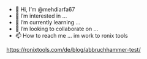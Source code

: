 - 👋 Hi, I’m @mehdiarfa67
- 👀 I’m interested in ...
- 🌱 I’m currently learning ...
- 💞️ I’m looking to collaborate on ...
- 📫 How to reach me ...
im work to ronix tools 
<!---
mehdiarfa67/mehdiarfa67 is a ✨ special ✨ repository because its `README.md` (this file) appears on your GitHub profile.
You can click the Preview link to take a look at your changes.
--->
https://ronixtools.com/de/blog/abbruchhammer-test/
